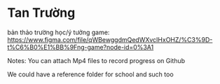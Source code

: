 # Tan Trường
bản thảo trường học/ý tưởng game: 
https://www.figma.com/file/qWBewggdmQedWXvcIHxOHZ/%C3%9D-t%C6%B0%E1%BB%9Fng-game?node-id=0%3A1

Notes: You can attach Mp4 files to record progress on Github 

We could have a reference folder for school and such too 
